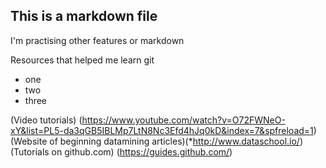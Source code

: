 ## This is a markdown file
I'm practising other features or markdown


Resources that helped me learn git
* one
* two
* three

(Video tutorials) (https://www.youtube.com/watch?v=O72FWNeO-xY&list=PL5-da3qGB5IBLMp7LtN8Nc3Efd4hJq0kD&index=7&spfreload=1)
(Website of beginning datamining articles)(*http://www.dataschool.io/)
(Tutorials on github.com) (https://guides.github.com/)
